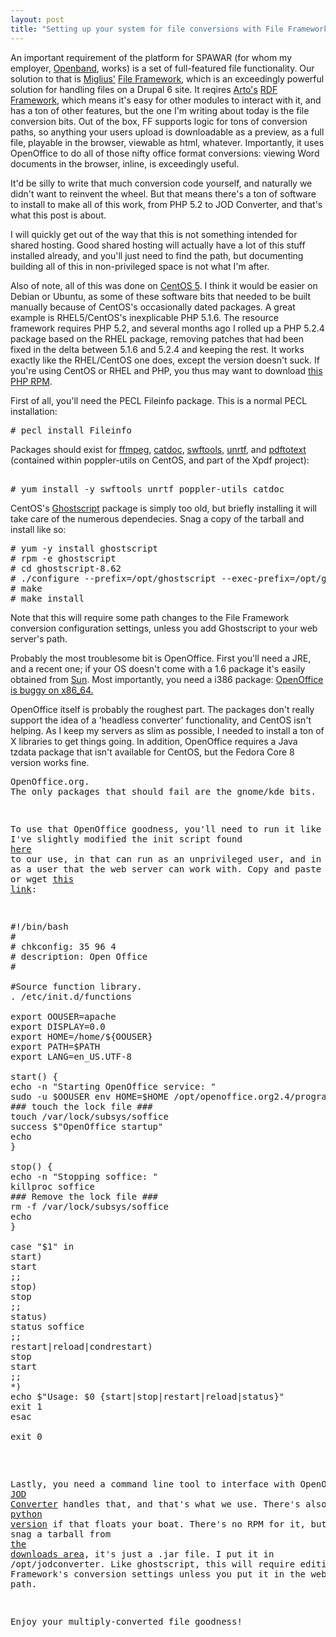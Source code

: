 ```yaml
---
layout: post
title: "Setting up your system for file conversions with File Framework"
---
```

An important requirement of the platform for SPAWAR (for whom my employer, <a href=http://openband.net>Openband</a>, works)  is a set of full-featured file functionality.  Our solution to that is <a href="http://groups.drupal.org/user/8735">Miglius'</a> <a href="http://drupal.org/project/fileframework">File Framework</a>, which is an exceedingly powerful solution for handling files on a Drupal 6 site.  It reqires <a href=http://bendiken.net>Arto's</a> <a href=http://drupal.org/project/resource>RDF Framework</a>, which means it's easy for other modules to interact with it, and has a ton of other features, but the one I'm writing about today is the file conversion bits.  Out of the box, FF supports logic for tons of conversion paths, so anything your users upload is downloadable as a preview, as a full file, playable in the browser, viewable as html, whatever.  Importantly, it uses OpenOffice to do all of those nifty office format conversions:  viewing Word documents in the browser, inline, is exceedingly useful.

It'd be silly to write that much conversion code yourself, and naturally we didn't want to reinvent the wheel.  But that means there's a ton of software to install to make all of this work, from PHP 5.2 to JOD Converter, and that's what this post is about.

I will quickly get out of the way that this is not something intended for shared hosting.  Good shared hosting will actually have a lot of this stuff installed already, and you'll just need to find the path, but documenting building all of this in non-privileged space is not what I'm after.

Also of note, all of this was done on <a href="http://centos.org">CentOS 5</a>.  I think it would be easier on Debian or Ubuntu, as some of these software bits that needed to be built manually because of CentOS's occasionally dated packages.  A great example is RHEL5/CentOS's inexplicable PHP 5.1.6.  The resource framework requires PHP 5.2, and several months ago I rolled up a PHP 5.2.4 package based on the RHEL package, removing patches that had been fixed in the delta between 5.1.6 and 5.2.4 and keeping the rest.  It works exactly like the RHEL/CentOS one does, except the version doesn't suck.  If you're using CentOS or RHEL and PHP, you thus may want to download <a href="http://bhuga.net/files/php-5.2.4-spawar1.src.rpm">this PHP RPM</a>.

First of all, you'll need the PECL Fileinfo package.  This is a normal PECL installation:
<pre style="overflow:auto">
# pecl install Fileinfo
</pre>

Packages should exist for <a href="http://ffmpeg.mplayerhq.hu/">ffmpeg</a>, <a href="http://ftp.wagner.pp.ru/~vitus/software/catdoc/">catdoc</a>, <a href="http://www.swftools.org/">swftools</a>, <a href="http://www.gnu.org/software/unrtf/unrtf.html">unrtf</a>, and <a href="http://www.foolabs.com/xpdf/download.html">pdftotext</a> (contained within poppler-utils on CentOS, and part of the Xpdf project):
<pre style="overflow:auto"> 
# yum install -y swftools unrtf poppler-utils catdoc 
</pre>

CentOS's <a href="http://pages.cs.wisc.edu/~ghost/">Ghostscript</a> package is simply too old, but briefly installing it will take care of the numerous dependecies.  Snag a copy of the tarball and install like so:
<pre style="overflow:auto">
# yum -y install ghostscript
# rpm -e ghostscript
# cd ghostscript-8.62
# ./configure --prefix=/opt/ghostscript --exec-prefix=/opt/ghostscript
# make
# make install
</pre> 

Note that this will require some path changes to the File Framework conversion configuration settings, unless you add Ghostscript to your web server's path.

Probably the most troublesome bit is OpenOffice.  First you'll need a JRE, and a recent one; if your OS doesn't come with a 1.6 package it's easily obtained from <a href=http://java.sun.com/javase/downloads/index.jsp>Sun</a>.  Most importantly, you need a i386 package: <a href="http://www.fedoraforum.org/forum/showthread.php?t=169065">OpenOffice is buggy on x86_64.</a>

OpenOffice itself is probably the roughest part.  The packages don't really support the idea of a 'headless converter' functionality, and CentOS isn't helping.  As I keep my servers as slim as possible, I needed to install a ton of X libraries to get things going.  In addition, OpenOffice requires a Java tzdata package that isn't available for CentOS, but the Fedora Core 8 version works fine.
<pre style="overflow:auto>
# yum install -y libX11.i386 libXext.i386 libXi.i386 libXtst.i386 asound.i386 libfreetype.i386
# yum install -y freetype.i386 alsa-lib.i386 libpng.i386 libjpeg.i386 giflib.i386 libSM.i386
# rpm -i tzdata-java-2008c-1.fc8.noarch.rpm
# rpm -i java-1.6.0-openjdk-1.6.0.0-0.7.b08.el5.2.i386.rpm
</pre>

Now, install all of the OpenOffice pacakges.  don't try and install fewer: it simply won't work.  Converting .xls to .odt requires the entire graphical calc package to be installed.  You can get the whole shebang, a collection of .rpm's in a .tgz, from <a href="http://download.openoffice.org/other.html#en-US">OpenOffice.org</a>.  The only packages that should fail are the gnome/kde bits.

To use that OpenOffice goodness, you'll need to run it like a daemon.  I've slightly modified the init script found <a href="http://www.oooforum.org/forum/viewtopic.phtml?t=62031">here</a> to our use, in that can run as an unprivileged user, and in particular, as a user that the web server can work with.  Copy and paste from below or wget <a href="http://bhuga.net/files/openoffice.rc">this link</a>:
<pre style="overflow:auto">
#!/bin/bash
#
# chkconfig: 35 96 4
# description: Open Office
#

#Source function library.
. /etc/init.d/functions

export OOUSER=apache
export DISPLAY=0.0
export HOME=/home/${OOUSER}
export PATH=$PATH
export LANG=en_US.UTF-8

start() {
echo -n "Starting OpenOffice service: "
sudo -u $OOUSER env HOME=$HOME /opt/openoffice.org2.4/program/soffice -headless -accept="socket,port=8100;urp" -nofirststartwizard -display $DISPLAY &
### touch the lock file ###
touch /var/lock/subsys/soffice
success $"OpenOffice startup"
echo
}

stop() {
echo -n "Stopping soffice: "
killproc soffice
### Remove the lock file ###
rm -f /var/lock/subsys/soffice
echo
}

case "$1" in
start)
start
;;
stop)
stop
;;
status)
status soffice
;;
restart|reload|condrestart)
stop
start
;;
*)
echo $"Usage: $0 {start|stop|restart|reload|status}"
exit 1
esac

exit 0 
</pre>

Lastly, you need a command line tool to interface with OpenOffice.  <a href="http://www.artofsolving.com/opensource/jodconverter">JOD Converter</a> handles that, and that's what we use.  There's also a <a href=http://www.artofsolving.com/opensource/pyodconverter>python version</a> if that floats your boat.  There's no RPM for it, but just snag a tarball from <a href="http://sourceforge.net/project/showfiles.php?group_id=91849">the downloads area</a>, it's just a .jar file.  I put it in /opt/jodconverter.  Like ghostscript, this will require editing File Framework's conversion settings unless you put it in the web server's path.

Enjoy your multiply-converted file goodness!


